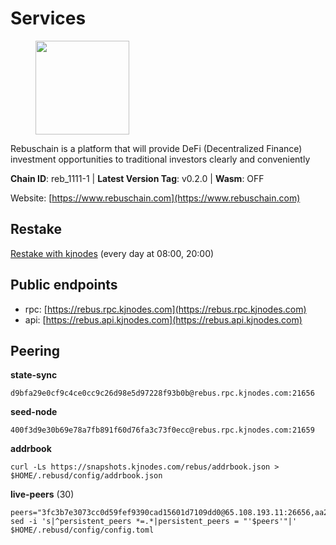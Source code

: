# Services

<figure><img src="https://raw.githubusercontent.com/kj89/testnet_manuals/main/pingpub/logos/rebus.png" width="150" alt=""><figcaption></figcaption></figure>

Rebuschain is a platform that will provide DeFi (Decentralized Finance)  investment opportunities to traditional investors clearly and conveniently

**Chain ID**: reb_1111-1 | **Latest Version Tag**: v0.2.0 | **Wasm**: OFF

Website: [https://www.rebuschain.com](https://www.rebuschain.com)

## Restake

[Restake with kjnodes](https://restake.app/rebus/rebusvaloper1vndzy8y55ylgpmmsc34uy8rm6kqlml6ffs9lrv) (every day at 08:00, 20:00)
## Public endpoints

* rpc: [https://rebus.rpc.kjnodes.com](https://rebus.rpc.kjnodes.com)
* api: [https://rebus.api.kjnodes.com](https://rebus.api.kjnodes.com)

## Peering

**state-sync**

```
d9bfa29e0cf9c4ce0cc9c26d98e5d97228f93b0b@rebus.rpc.kjnodes.com:21656
```

**seed-node**

```
400f3d9e30b69e78a7fb891f60d76fa3c73f0ecc@rebus.rpc.kjnodes.com:21659
```

**addrbook**
```
curl -Ls https://snapshots.kjnodes.com/rebus/addrbook.json > $HOME/.rebusd/config/addrbook.json
```

**live-peers** (30)
```
peers="3fc3b7e3073cc0d59fef9390cad15601d7109dd0@65.108.193.11:26656,aa2feb704c0089b1a0f23011a9e7cd2c27a06134@65.21.200.6:29656,1f7c31506f465c5f5536862074e98fc7a6043d4c@65.108.13.212:26656,ff7031f45a97600076f72b9318167e3dfcd2a17e@65.21.136.170:52656,c177f05fc7c0379e26eff108048c0bfd96949b2c@141.95.65.73:17256,ce38728ac38ebbb4a72d496d42f8e9030af441d7@162.19.137.25:26656,17779ded6b3dc2f31d6c6f40cc6f07d802753ba7@78.47.153.128:26656,a3d975c913570ad217d9a3de01a8616ad5ce20f8@142.132.128.137:26656,bb2a7dc81b9bd0e017409a2bbb71b12bb899e743@178.63.22.117:26656,e056318da91e77585f496333040e00e12f6941d1@51.83.97.166:26656,7ee74ea68e350fc5214657255cba5e339bb30c2a@138.201.127.91:26674,c126eed9cfede7802d78f570fec8175835309a73@141.95.127.146:26656,d6c891779edb84d91aa7dd043dcc819c11bf6895@185.245.183.106:26656,f467e286567f94c89d39a5bcea0e1d68951299f9@146.59.81.204:34456,b1b08fe470551dca6d6631fb1bfabb814f6c1aec@54.37.129.164:54556,3a3e7123b9ae814b8d8517b6635d21b9ae45bf25@195.3.222.148:26656,b5bf2242c981371224e5e9e89d6c265d554c8989@65.21.202.154:21656,6d8c83cc702365363b829a14efdd414401da369b@23.88.69.167:27565,f0d73a4976e64643ffc6d3fc335725902b795491@162.248.225.244:26656,cd71aa366822800a2aa7051fae69127f78b3f203@188.165.225.226:26656,b8c42fcb311b47cdb8285b5697f661fbba5bf1a5@51.68.157.129:26656,d9bfa29e0cf9c4ce0cc9c26d98e5d97228f93b0b@144.76.163.233:21656,256d9790bf186f5a275790f7fe01e1b8800dcaaf@65.21.88.78:26656,a155d381099de93e7efe00f9475786abffd29c3e@167.235.29.125:26637,a35d28e111c1dcc1e5f3203627b449adfb4425f2@65.109.29.150:21656,b1dcbb37514fbe215be54079e71aa39dac7fd0ae@64.5.123.203:26656,5f29f14fe3dd7e1d86caa4d344e67ee81c32255f@65.109.37.228:26656,ab6a4ae2857ac05fa8f45b03871fa3945193fc61@46.4.81.204:35656,237bfc05da5f8cabee00f148995333f37186d232@164.68.121.101:26656,92245ff5c7a4b293d2f0c7f9afca0ddad2e0fb52@65.108.244.178:26656"
sed -i 's|^persistent_peers *=.*|persistent_peers = "'$peers'"|' $HOME/.rebusd/config/config.toml
```
